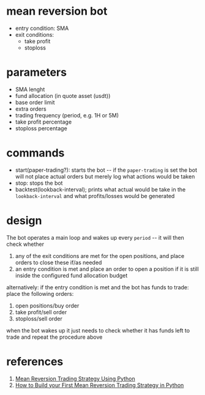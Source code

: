 # mean reversion bot

* entry condition: SMA
* exit conditions:
   * take profit
   * stoploss

# parameters

* SMA lenght
* fund allocation (in quote asset (usdt))
* base order limit
* extra orders
* trading frequency (period, e.g. 1H or 5M)
* take profit percentage
* stoploss percentage

# commands

* start(paper-trading?): starts the bot -- if the `paper-trading` is set the bot will not place actual orders but merely log what actions would be taken
* stop: stops the bot
* backtest(lookback-interval); prints what actual would be take in the `lookback-interval` and what profits/losses would be generated

# design

The bot operates a main loop and wakes up every `period` -- it will then check whether

1. any of the exit conditions are met for the open positions, and place orders to close these if/as needed
1. an entry condition is met and place an order to open a position if it is still inside the configured fund allocation budget

alternatively: if the entry condition is met and the bot has funds to trade: place the following orders:

1. open positions/buy order
1. take profit/sell order
1. stoploss/sell order

when the bot wakes up it just needs to check whether it has funds left to trade and repeat the procedure above

# references

1. [Mean Reversion Trading Strategy Using Python](https://medium.com/coinmonks/mean-reversion-trading-strategy-using-python-4cfecb51859e)
1. [How to Build your First Mean Reversion Trading Strategy in Python](https://raposa.trade/blog/how-to-build-your-first-mean-reversion-trading-strategy-in-python/)
